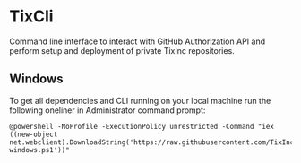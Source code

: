 TixCli
======

Command line interface to interact with GitHub Authorization API and perform setup and deployment of private TixInc repositories.


Windows
-------

To get all dependencies and CLI running on your local machine run the following oneliner in Administrator command prompt:


    @powershell -NoProfile -ExecutionPolicy unrestricted -Command "iex ((new-object net.webclient).DownloadString('https://raw.githubusercontent.com/TixInc/TixCli/master/powershell/dependencies-windows.ps1'))"
